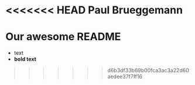 <<<<<<< HEAD
Paul Brueggemann
=======
# Our awesome README

- text
- **bold text**
>>>>>>> d6b3df33b69b00fca3ac3a22d60aedee37f7ff16
